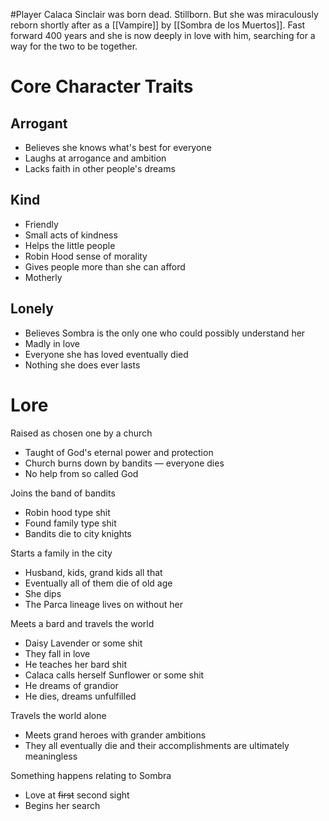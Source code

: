 #Player 
Calaca Sinclair was born dead. Stillborn. But she was miraculously reborn shortly after as a [[Vampire]] by [[Sombra de los Muertos]].
Fast forward 400 years and she is now deeply in love with him, searching for a way for the two to be together.
# Core Character Traits
## Arrogant
- Believes she knows what's best for everyone
- Laughs at arrogance and ambition
- Lacks faith in other people's dreams
## Kind
- Friendly 
- Small acts of kindness
- Helps the little people
- Robin Hood sense of morality
- Gives people more than she can afford
- Motherly
## Lonely
- Believes Sombra is the only one who could possibly understand her
- Madly in love
- Everyone she has loved eventually died
- Nothing she does ever lasts
# Lore
Raised as chosen one by a church
- Taught of God's eternal power and protection
- Church burns down by bandits — everyone dies
- No help from so called God

Joins the band of bandits
- Robin hood type shit
- Found family type shit
- Bandits die to city knights

Starts a family in the city
- Husband, kids, grand kids all that
- Eventually all of them die of old age
- She dips
- The Parca lineage lives on without her

Meets a bard and travels the world
- Daisy Lavender or some shit
- They fall in love
- He teaches her bard shit
- Calaca calls herself Sunflower or some shit
- He dreams of grandior
- He dies, dreams unfulfilled

Travels the world alone
- Meets grand heroes with grander ambitions
- They all eventually die and their accomplishments are ultimately meaningless

Something happens relating to Sombra
- Love at ~~first~~ second sight
- Begins her search